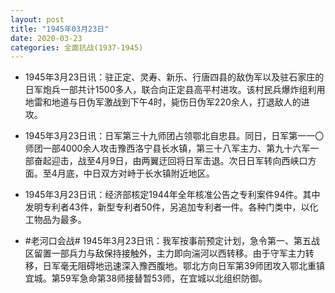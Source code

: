 ```yaml
---
layout: post
title: "1945年03月23日"
date: 2020-03-23
categories: 全面抗战(1937-1945)
---
```


<meta name="referrer" content="no-referrer" />

- 1945年3月23日讯：驻正定、灵寿、新乐、行唐四县的敌伪军以及驻石家庄的日军炮兵一部共计1500多人，联合向正定县高平村进攻。该村民兵爆炸组利用地雷和地道与日伪军激战到下午4时，毙伤日伪军220余人，打退敌人的进攻。 

- 1945年3月23日讯：日军第三十九师团占领鄂北自忠县。同日，日军第一一〇师团一部4000余人攻击豫西洛宁县长水镇，第三十八军主力、第九十六军一部奋起迎击，战至4月9日，由两翼迂回将日军击退。次日日军转向西峡口方面。至4月底，中日双方对峙于长水镇附近地区。 

- 1945年3月23日讯：经济部核定1944年全年核准公告之专利案件94件。其中发明专利者43件，新型专利者50件，另追加专利者一件。各种门类中，以化工物品为最多。 

- #老河口会战# 1945年3月23日讯：我军按事前预定计划，急令第一、第五战区留置一部兵力与敌保持接触外，主力即向湍河以西转移。由于守军主力转移，日军毫无阻碍地迅速深入豫西腹地。鄂北方向日军第39师团攻入鄂北重镇宜城。第59军急命第38师接替暂53师，在宜城以北组织防御。 

